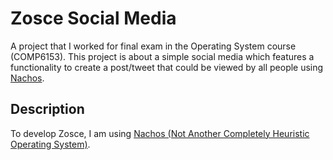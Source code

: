 # Zosce Social Media
A project that I worked for final exam in the Operating System course (COMP6153). This project is about a simple social media which features a functionality to create a post/tweet that could be viewed by all people using <a href="https://en.wikipedia.org/wiki/Not_Another_Completely_Heuristic_Operating_System" target="_blank">Nachos</a>.

## Description
To develop Zosce, I am using <a href="https://en.wikipedia.org/wiki/Not_Another_Completely_Heuristic_Operating_System" target="_blank">Nachos (Not Another Completely Heuristic Operating System)</a>. 
